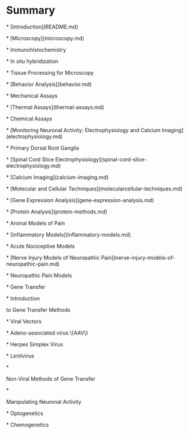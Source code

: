 # Summary



  


  


\* \[Introduction\]\(README.md\)

  


  


  


\* \[Microscopy\]\(microscopy.md\)

  


  


\* Immunohistochemistry

  


  


\* In situ hybridization

  


  


\* Tissue Processing for Microscopy

  


\* \[Behavior Analysis\]\(behavior.md\)

  


  


\* Mechanical Assays

  


  


\* \[Thermal Assays\]\(thermal-assays.md\)

  


  


\* Chemical Assays

  


\* \[Monitoring Neuronal Activity: Electrophysiology and Calcium Imaging\]\(electrophysiology.md\)

  


  


\* Primary Dorsal Root Ganglia

  


  


\* \[Spinal Cord Slice Electrophysiology\]\(spinal-cord-slice-electrophysiology.md\)

  


  


\* \[Calcium Imaging\]\(calcium-imaging.md\)

  


\* \[Molecular and Cellular Techniques\]\(molecularcellular-techniques.md\)

  


  


\* \[Gene Expression Analysis\]\(gene-expression-analysis.md\)

  


  


\* \[Protein Analysis\]\(protein-methods.md\)

  


  


  


\* Animal Models of Pain

  


  


\* \[Inflammatory Models\]\(inflammatory-models.md\)

  


  


\* Acute Nociceptive Models

  


  


\* \[Nerve Injury Models of Neuropathic Pain\]\(nerve-injury-models-of-neuropathic-pain.md\)

  


  


\* Neuropathic Pain Models

  


  


  


\* Gene Transfer

  


  


\* Introduction

  


to Gene Transfer Methods

  


\* Viral Vectors

  


  


\* Adeno-associated virus \\(AAV\\)

  


  


\* Herpes Simplex Virus

  


  


\* Lentivirus

  


  


  


\*

Non-Viral Methods of Gene Transfer

  


\*

Manipulating Neuronal Activity

  


  


\* Optogenetics

  


  


\* Chemogenetics



